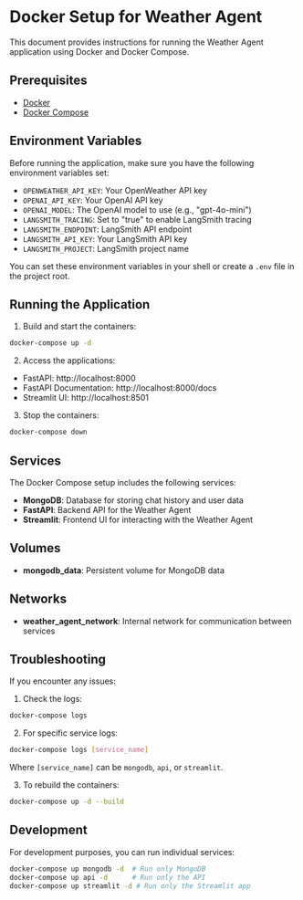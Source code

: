 # Docker Setup for Weather Agent

This document provides instructions for running the Weather Agent application using Docker and Docker Compose.

## Prerequisites

- [Docker](https://docs.docker.com/get-docker/)
- [Docker Compose](https://docs.docker.com/compose/install/)

## Environment Variables

Before running the application, make sure you have the following environment variables set:

- `OPENWEATHER_API_KEY`: Your OpenWeather API key
- `OPENAI_API_KEY`: Your OpenAI API key
- `OPENAI_MODEL`: The OpenAI model to use (e.g., "gpt-4o-mini")
- `LANGSMITH_TRACING`: Set to "true" to enable LangSmith tracing
- `LANGSMITH_ENDPOINT`: LangSmith API endpoint
- `LANGSMITH_API_KEY`: Your LangSmith API key
- `LANGSMITH_PROJECT`: LangSmith project name

You can set these environment variables in your shell or create a `.env` file in the project root.

## Running the Application

1. Build and start the containers:

```bash
docker-compose up -d
```

2. Access the applications:

- FastAPI: http://localhost:8000
- FastAPI Documentation: http://localhost:8000/docs
- Streamlit UI: http://localhost:8501

3. Stop the containers:

```bash
docker-compose down
```

## Services

The Docker Compose setup includes the following services:

- **MongoDB**: Database for storing chat history and user data
- **FastAPI**: Backend API for the Weather Agent
- **Streamlit**: Frontend UI for interacting with the Weather Agent

## Volumes

- **mongodb_data**: Persistent volume for MongoDB data

## Networks

- **weather_agent_network**: Internal network for communication between services

## Troubleshooting

If you encounter any issues:

1. Check the logs:

```bash
docker-compose logs
```

2. For specific service logs:

```bash
docker-compose logs [service_name]
```

Where `[service_name]` can be `mongodb`, `api`, or `streamlit`.

3. To rebuild the containers:

```bash
docker-compose up -d --build
```

## Development

For development purposes, you can run individual services:

```bash
docker-compose up mongodb -d  # Run only MongoDB
docker-compose up api -d      # Run only the API
docker-compose up streamlit -d # Run only the Streamlit app
``` 